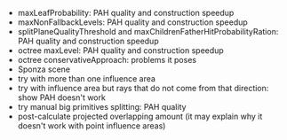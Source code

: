 - maxLeafProbability: PAH quality and construction speedup
- maxNonFallbackLevels: PAH quality and construction speedup
- splitPlaneQualityThreshold and maxChildrenFatherHitProbabilityRation: PAH quality and construction speedup
- octree maxLevel: PAH quality and construction speedup
- octree conservativeApproach: problems it poses
- Sponza scene
- try with more than one influence area
- try with influence area but rays that do not come from that direction: show PAH doesn't work
- try manual big primitives splitting: PAH quality
- post-calculate projected overlapping amount (it may explain why it doesn't work with point influence areas)
